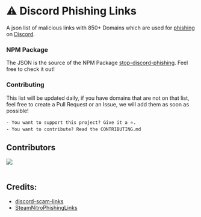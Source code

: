 # ⚠️ Discord Phishing Links

A json list of malicious links with 850+ Domains which are used for [phishing](https://en.wikipedia.org/wiki/Phishing) on [Discord](https://discord.com).

### NPM Package
The JSON is the source of the NPM Package [stop-discord-phishing](https://www.npmjs.com/package/stop-discord-phishing). Feel free to check it out!

### Contributing
This list will be updated daily, if you have domains that are not on that list, feel free to create a Pull Request or an Issue, we will add them as soon as possible!

    - You want to support this project? Give it a ⭐.
    - You want to contribute? Read the CONTRIBUTING.md

## Contributors
<a href="https://github.com/nikolaischunk/discord-phishing-links/graphs/contributors">
  <img src="https://contrib.rocks/image?repo=nikolaischunk/discord-phishing-links" />
</a>
<br/>
<br/>

## Credits:
- [discord-scam-links](https://github.com/BuildBot42/discord-scam-links)
- [SteamNitroPhishingLinks](https://github.com/0x4Hydro/SteamNitroPhishingLinks)
